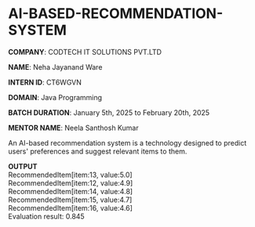 # AI-BASED-RECOMMENDATION-SYSTEM

**COMPANY**: CODTECH IT SOLUTIONS PVT.LTD

**NAME**: Neha Jayanand Ware

**INTERN ID**: CT6WGVN

**DOMAIN**: Java Programming

**BATCH DURATION**:  January 5th, 2025 to February 20th, 2025

**MENTOR NAME**:  Neela Santhosh Kumar 

An AI-based recommendation system is a technology designed to predict users' preferences and suggest relevant items to them.

**OUTPUT**
<br>
RecommendedItem[item:13, value:5.0]
<br>
RecommendedItem[item:12, value:4.9]
<br>
RecommendedItem[item:14, value:4.8]
<br>
RecommendedItem[item:15, value:4.7]
<br>
RecommendedItem[item:16, value:4.6]
<br>
Evaluation result: 0.845

